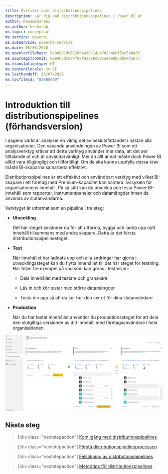 ```yaml
---
title: Översikt över distributionspipelines
description: Lär dig vad distributionspipelines i Power BI är
author: KesemSharabi
ms.author: kesharab
ms.topic: conceptual
ms.service: powerbi
ms.subservice: powerbi-service
ms.date: 05/06/2020
ms.openlocfilehash: be945d1d9612804a90c14c47d2c468f5ed5a843f
ms.sourcegitcommit: 008467dc9d4f88f91728c59caeb68b7db94f267c
ms.translationtype: HT
ms.contentlocale: sv-SE
ms.lasthandoff: 05/07/2020
ms.locfileid: "82885040"
---
```

# <a name="introduction-to-deployment-pipelines-preview"></a>Introduktion till distributionspipelines (förhandsversion)

I dagens värld är analyser en viktig del av beslutsfattandet i nästan alla organisationer. Den växande användningen av Power BI som ett analysverktyg kräver att detta verktyg använder mer data, att det ser tilltalande ut och är användarvänligt. Mer än allt annat måste dock Power BI alltid vara tillgängligt och tillförlitligt. Om de ska kunna uppfylla dessa krav måste BI-skaparna samarbeta effektivt.

Distributionspipelines är ett effektivt och användbart verktyg med vilket BI-skapare i ett företag med Premium-kapacitet kan hantera livscykeln för organisationens innehåll. På så sätt kan du utveckla och testa Power BI-innehåll som rapporter, instrumentpaneler och datamängder innan de används av slutanvändarna.

Verktyget är utformat som en pipeline i tre steg:

* **<a name="development"></a>Utveckling**
    
    Det här steget använder du för att utforma, bygga och ladda upp nytt innehåll tillsammans med andra skapare. Detta är det första distributionspipelinesteget.

* **<a name="test"></a>Test**

    När innehållet har laddats upp och alla ändringar har gjorts i utvecklingssteget kan du flytta innehållet till det här steget för testning. Här följer tre exempel på vad som kan göras i testmiljön:

    * Dela innehållet med testare och granskare

    * Läs in och kör tester med större datamängder

    * Testa din app så att du ser hur den ser ut för dina slutanvändare

* **<a name="production"></a>Produktion**

    När du har testat innehållet använder du produktionssteget för att dela den slutgiltiga versionen av ditt innehåll med företagsanvändare i hela organisationen.

![distributionspipelines](media/deployment-pipelines-overview/deployment-pipelines.png)

## <a name="next-steps"></a>Nästa steg

>[!div class="nextstepaction"]
>[Kom igång med distributionspipelines](deployment-pipelines-get-started.md)

>[!div class="nextstepaction"]
>[Förstå distributionspipelineprocessen](deployment-pipelines-process.md)

>[!div class="nextstepaction"]
>[Felsökning av distributionspipelines](deployment-pipelines-troubleshooting.md)

>[!div class="nextstepaction"]
>[Metodtips för distributionspipelines](deployment-pipelines-best-practices.md)